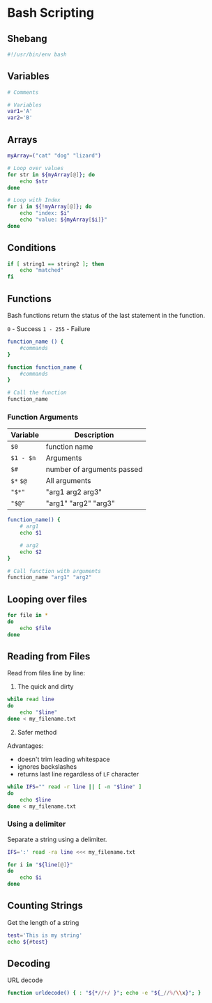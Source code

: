 # Bash Scripting

## Shebang
```sh
#!/usr/bin/env bash
```

## Variables
```sh
# Comments

# Variables
var1='A'
var2='B'
```

## Arrays
```sh
myArray=("cat" "dog" "lizard")

# Loop over values
for str in ${myArray[@]}; do
    echo $str
done

# Loop with Index
for i in ${!myArray[@]}; do
    echo "index: $i"
    echo "value: ${myArray[$i]}" 
done
```

## Conditions
```sh
if [ string1 == string2 ]; then
    echo "matched"
fi
```

## Functions
Bash functions return the status of the last statement in the function.

`0` - Success
`1 - 255` - Failure 

```sh
function_name () {
    #commands
}

function function_name {
    #commands
}

# Call the function
function_name
```
### Function Arguments

| Variable | Description |
| -------- | ----------- |
| `$0` | function name | 
| `$1 - $n` | Arguments | 
| `$#` | number of arguments passed | 
| `$*` `$@` | All arguments | 
| `"$*"` | "arg1 arg2 arg3" | 
| `"$@"` | "arg1" "arg2" "arg3" | 

```sh
function_name() {
    # arg1
    echo $1

    # arg2
    echo $2
}

# Call function with arguments
function_name "arg1" "arg2"
```

## Looping over files
```sh
for file in *
do
    echo $file
done
```

## Reading from Files
Read from files line by line:
1. The quick and dirty
```sh
while read line
do
    echo "$line"
done < my_filename.txt
```

2. Safer method

Advantages:
- doesn't trim leading whitespace
- ignores backslashes
- returns last line regardless of `LF` character

```sh
while IFS="" read -r line || [ -n "$line" ]
do
    echo $line
done < my_filename.txt
```

### Using a delimiter
Separate a string using a delimiter.
```sh
IFS=':' read -ra line <<< my_filename.txt

for i in "${line[@]}"
do
    echo $i
done
```

## Counting Strings
Get the length of a string
```sh
test='This is my string'
echo ${#test}
```

## Decoding

URL decode
```sh
function urldecode() { : "${*//+/ }"; echo -e "${_//%/\\x}"; }
```
